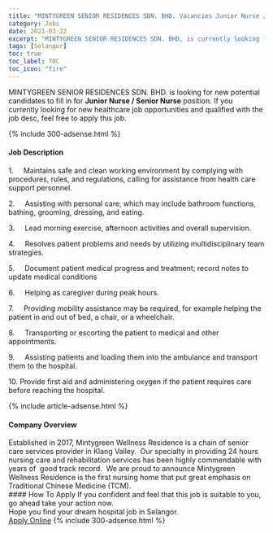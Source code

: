 ```yaml
---
title: "MINTYGREEN SENIOR RESIDENCES SDN. BHD. Vacancies Junior Nurse / Senior Nurse" 
category: Jobs 
date: 2021-03-22 
excerpt: "MINTYGREEN SENIOR RESIDENCES SDN. BHD. is currently looking for suitable person to fill in the Junior Nurse / Senior Nurse which positioned at Selangor" 
tags: [Selangor] 
toc: true 
toc_label: TOC 
toc_icon: "fire" 
--- 
```


<p>MINTYGREEN SENIOR RESIDENCES SDN. BHD. is looking for new potential candidates to fill in for <b>Junior Nurse / Senior Nurse</b> position. If you currently looking for new healthcare job opportunities and qualified with the job desc, feel free to apply this job.
</p>{% include 300-adsense.html %} 
<div><div><h4>Job Description</h4></div><div><div><span><div><p>1.&#160;&#160;&#160;&#160;&#160;Maintains safe and clean working environment by complying with procedures, rules, and regulations, calling for assistance from health care support personnel.</p><p>2.&#160;&#160;&#160;&#160;&#160;Assisting with personal care, which may include bathroom functions, bathing, grooming, dressing, and eating.</p><p>3.&#160;&#160;&#160;&#160;&#160;Lead morning exercise, afternoon activities and overall supervision.</p><p>4.&#160;&#160;&#160;&#160;&#160;Resolves patient problems and needs by utilizing multidisciplinary team strategies.</p><p>5.&#160;&#160;&#160;&#160;&#160;Document patient medical progress and treatment; record notes to update medical conditions</p><p>6.&#160;&#160;&#160;&#160;&#160;Helping as caregiver during peak hours.</p><p>7.&#160;&#160;&#160;&#160;&#160;Providing mobility assistance may be required, for example helping the patient in and out of bed, a chair, or a wheelchair.</p><p>8.&#160;&#160;&#160;&#160;&#160;Transporting or escorting the patient to medical and other appointments.</p><p>9.&#160;&#160;&#160;&#160;&#160;Assisting patients and loading them into the ambulance and transport them to the hospital.</p><p>10.&#160;Provide first aid and administering oxygen if the patient requires care before reaching the hospital.</p></div></span></div></div></div> 
{% include article-adsense.html %} 
<div><div><h4>Company Overview</h4></div><div><div><span><div><div>
<div>Established in 2017, Mintygreen Wellness Residence is a chain of senior care services provider in Klang Valley. &#160;Our specialty in providing 24 hours nursing care and rehabilitation services has been highly commendable with years of &#160;good track record. &#160;We are proud to announce Mintygreen Wellness Residence is the first nursing home that put great emphasis on Traditional Chinese Medicine (TCM).&#160;</div>
</div></div></span></div></div></div> 
#### How To Apply 
If you confident and feel that this job is suitable to you, go ahead take your action now. <br/> 
Hope you find your dream hospital job in Selangor. <br/> 
<a href="https://www.jobstreet.com.my/en/job/junior-nurse-senior-nurse-4505476?jobId=jobstreet-my-job-4505476" class="btn btn--warning" target="_blank" rel="nofollow noopenner">Apply Online</a> 
{% include 300-adsense.html %} 